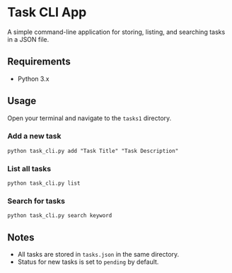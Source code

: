 # Task CLI App

A simple command-line application for storing, listing, and searching tasks in a JSON file.

## Requirements

- Python 3.x

## Usage

Open your terminal and navigate to the `tasks1` directory.

### Add a new task

```
python task_cli.py add "Task Title" "Task Description"
```

### List all tasks

```
python task_cli.py list
```

### Search for tasks

```
python task_cli.py search keyword
```

## Notes

- All tasks are stored in `tasks.json` in the same directory.
- Status for new tasks is set to `pending` by default.
